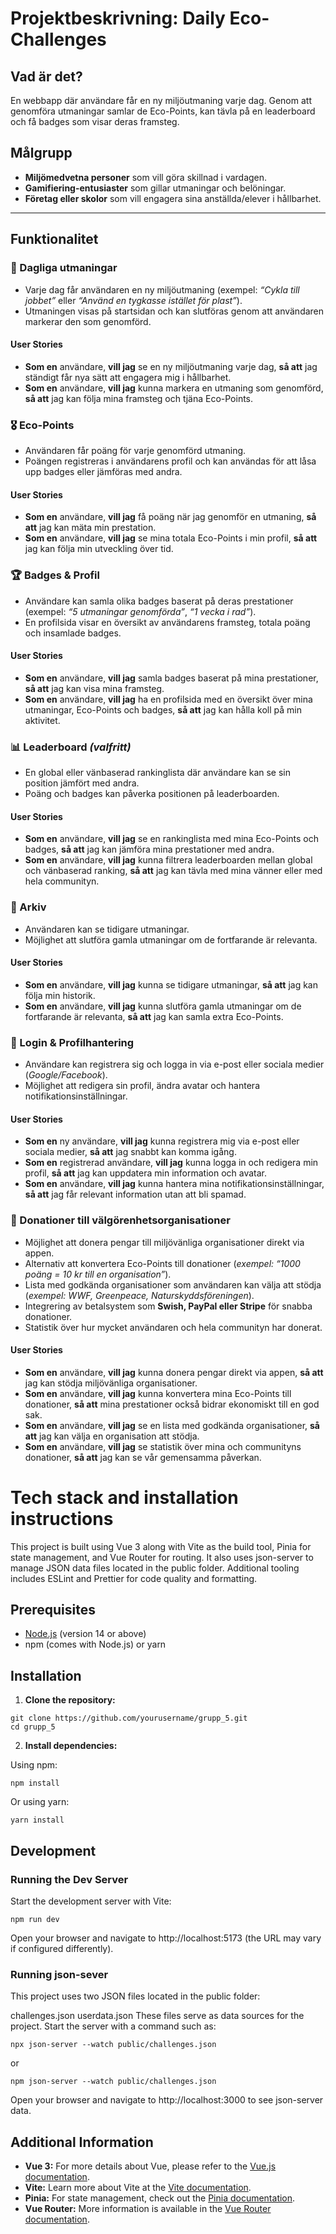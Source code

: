 # Projektbeskrivning: Daily Eco-Challenges

## Vad är det?

En webbapp där användare får en ny miljöutmaning varje dag. Genom att genomföra utmaningar samlar de Eco-Points, kan tävla på en leaderboard och få badges som visar deras framsteg.

## Målgrupp

- **Miljömedvetna personer** som vill göra skillnad i vardagen.
- **Gamifiering-entusiaster** som gillar utmaningar och belöningar.
- **Företag eller skolor** som vill engagera sina anställda/elever i hållbarhet.

---

## Funktionalitet

### 🌱 Dagliga utmaningar

- Varje dag får användaren en ny miljöutmaning (exempel: _“Cykla till jobbet”_ eller _“Använd en tygkasse istället för plast”_).
- Utmaningen visas på startsidan och kan slutföras genom att användaren markerar den som genomförd.

#### User Stories

- **Som en** användare, **vill jag** se en ny miljöutmaning varje dag, **så att** jag ständigt får nya sätt att engagera mig i hållbarhet.
- **Som en** användare, **vill jag** kunna markera en utmaning som genomförd, **så att** jag kan följa mina framsteg och tjäna Eco-Points.

### 🎖 Eco-Points

- Användaren får poäng för varje genomförd utmaning.
- Poängen registreras i användarens profil och kan användas för att låsa upp badges eller jämföras med andra.

#### User Stories

- **Som en** användare, **vill jag** få poäng när jag genomför en utmaning, **så att** jag kan mäta min prestation.
- **Som en** användare, **vill jag** se mina totala Eco-Points i min profil, **så att** jag kan följa min utveckling över tid.

### 🏆 Badges & Profil

- Användare kan samla olika badges baserat på deras prestationer (exempel: _“5 utmaningar genomförda”_, _“1 vecka i rad”_).
- En profilsida visar en översikt av användarens framsteg, totala poäng och insamlade badges.

#### User Stories

- **Som en** användare, **vill jag** samla badges baserat på mina prestationer, **så att** jag kan visa mina framsteg.
- **Som en** användare, **vill jag** ha en profilsida med en översikt över mina utmaningar, Eco-Points och badges, **så att** jag kan hålla koll på min aktivitet.

### 📊 Leaderboard _(valfritt)_

- En global eller vänbaserad rankinglista där användare kan se sin position jämfört med andra.
- Poäng och badges kan påverka positionen på leaderboarden.

#### User Stories

- **Som en** användare, **vill jag** se en rankinglista med mina Eco-Points och badges, **så att** jag kan jämföra mina prestationer med andra.
- **Som en** användare, **vill jag** kunna filtrera leaderboarden mellan global och vänbaserad ranking, **så att** jag kan tävla med mina vänner eller med hela communityn.

### 📂 Arkiv

- Användaren kan se tidigare utmaningar.
- Möjlighet att slutföra gamla utmaningar om de fortfarande är relevanta.

#### User Stories

- **Som en** användare, **vill jag** kunna se tidigare utmaningar, **så att** jag kan följa min historik.
- **Som en** användare, **vill jag** kunna slutföra gamla utmaningar om de fortfarande är relevanta, **så att** jag kan samla extra Eco-Points.

### 🔑 Login & Profilhantering

- Användare kan registrera sig och logga in via e-post eller sociala medier (_Google/Facebook_).
- Möjlighet att redigera sin profil, ändra avatar och hantera notifikationsinställningar.

#### User Stories

- **Som en** ny användare, **vill jag** kunna registrera mig via e-post eller sociala medier, **så att** jag snabbt kan komma igång.
- **Som en** registrerad användare, **vill jag** kunna logga in och redigera min profil, **så att** jag kan uppdatera min information och avatar.
- **Som en** användare, **vill jag** kunna hantera mina notifikationsinställningar, **så att** jag får relevant information utan att bli spamad.

### 💚 Donationer till välgörenhetsorganisationer

- Möjlighet att donera pengar till miljövänliga organisationer direkt via appen.
- Alternativ att konvertera Eco-Points till donationer (_exempel: “1000 poäng = 10 kr till en organisation”_).
- Lista med godkända organisationer som användaren kan välja att stödja (_exempel: WWF, Greenpeace, Naturskyddsföreningen_).
- Integrering av betalsystem som **Swish, PayPal eller Stripe** för snabba donationer.
- Statistik över hur mycket användaren och hela communityn har donerat.

#### User Stories

- **Som en** användare, **vill jag** kunna donera pengar direkt via appen, **så att** jag kan stödja miljövänliga organisationer.
- **Som en** användare, **vill jag** kunna konvertera mina Eco-Points till donationer, **så att** mina prestationer också bidrar ekonomiskt till en god sak.
- **Som en** användare, **vill jag** se en lista med godkända organisationer, **så att** jag kan välja en organisation att stödja.
- **Som en** användare, **vill jag** se statistik över mina och communityns donationer, **så att** jag kan se vår gemensamma påverkan.

# Tech stack and installation instructions

This project is built using Vue 3 along with Vite as the build tool, Pinia for state management, and Vue Router for routing. It also uses json-server to manage JSON data files located in the public folder. Additional tooling includes ESLint and Prettier for code quality and formatting.

## Prerequisites

- [Node.js](https://nodejs.org/) (version 14 or above)
- npm (comes with Node.js) or yarn

## Installation

1. **Clone the repository:**

```
git clone https://github.com/yourusername/grupp_5.git
cd grupp_5
```

2. **Install dependencies:**

Using npm:

```
npm install
```

Or using yarn:

```
yarn install
```

## Development

### Running the Dev Server

Start the development server with Vite:

```
npm run dev
```

Open your browser and navigate to http://localhost:5173 (the URL may vary if configured differently).

### Running json-sever

This project uses two JSON files located in the public folder:

challenges.json
userdata.json
These files serve as data sources for the project. Start the server with a command such as:

```
npx json-server --watch public/challenges.json
```

or

```
npm json-server --watch public/challenges.json
```

Open your browser and navigate to http://localhost:3000 to see json-server data.

## Additional Information

- **Vue 3:** For more details about Vue, please refer to the [Vue.js documentation](https://vuejs.org/).
- **Vite:** Learn more about Vite at the [Vite documentation](https://vitejs.dev/).
- **Pinia:** For state management, check out the [Pinia documentation](https://pinia.vuejs.org/).
- **Vue Router:** More information is available in the [Vue Router documentation](https://router.vuejs.org/).
